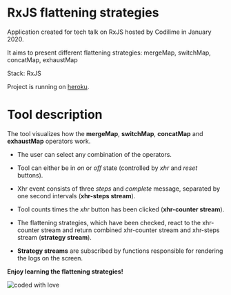 # RxJS flattening strategies

Application created for tech talk on RxJS hosted by Codilime in January 2020.

It aims to present different flattening strategies: mergeMap, switchMap, concatMap, exhaustMap

Stack: RxJS

Project is running on [heroku](https://rxjs-flattening-strategies.herokuapp.com/).

# Tool description

The tool visualizes how the **mergeMap**, **switchMap**, **concatMap** and **exhaustMap** operators work.

- The user can select any combination of the operators.

- Tool can either be in _on_ or _off_ state (controlled by _xhr_ and _reset_ buttons).

- Xhr event consists of three _steps_ and _complete_ message, separated by one second intervals (**xhr-steps stream**).

- Tool counts times the _xhr_ button has been clicked (**xhr-counter stream**).

- The flattening strategies, which have been checked, react to the
  xhr-counter stream and return combined xhr-counter stream and
  xhr-steps stream (**strategy stream**).

- **Strategy streams** are subscribed by functions responsible for
  rendering the logs on the screen.

**Enjoy learning the flattening strategies!**

![coded with love](https://img.shields.io/static/v1?label=coded%20with&message=love&color=a53860)
